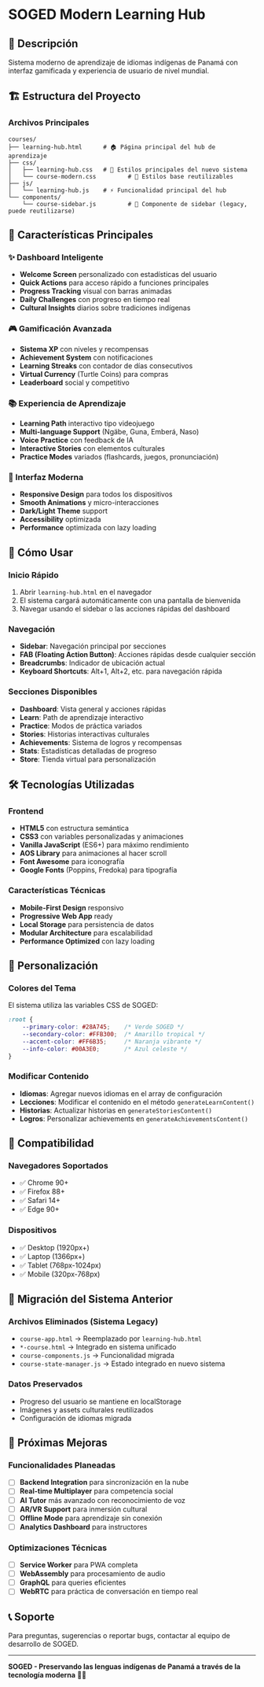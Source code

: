 # SOGED Modern Learning Hub

## 🎯 Descripción
Sistema moderno de aprendizaje de idiomas indígenas de Panamá con interfaz gamificada y experiencia de usuario de nivel mundial.

## 🏗️ Estructura del Proyecto

### Archivos Principales
```
courses/
├── learning-hub.html      # 🏠 Página principal del hub de aprendizaje
├── css/
│   ├── learning-hub.css   # 🎨 Estilos principales del nuevo sistema
│   └── course-modern.css         # 🎨 Estilos base reutilizables
├── js/
│   └── learning-hub.js    # ⚡ Funcionalidad principal del hub
└── components/
    └── course-sidebar.js         # 🧩 Componente de sidebar (legacy, puede reutilizarse)
```

## 🚀 Características Principales

### ✨ Dashboard Inteligente
- **Welcome Screen** personalizado con estadísticas del usuario
- **Quick Actions** para acceso rápido a funciones principales
- **Progress Tracking** visual con barras animadas
- **Daily Challenges** con progreso en tiempo real
- **Cultural Insights** diarios sobre tradiciones indígenas

### 🎮 Gamificación Avanzada
- **Sistema XP** con niveles y recompensas
- **Achievement System** con notificaciones
- **Learning Streaks** con contador de días consecutivos
- **Virtual Currency** (Turtle Coins) para compras
- **Leaderboard** social y competitivo

### 📚 Experiencia de Aprendizaje
- **Learning Path** interactivo tipo videojuego
- **Multi-language Support** (Ngäbe, Guna, Emberá, Naso)
- **Voice Practice** con feedback de IA
- **Interactive Stories** con elementos culturales
- **Practice Modes** variados (flashcards, juegos, pronunciación)

### 🎨 Interfaz Moderna
- **Responsive Design** para todos los dispositivos
- **Smooth Animations** y micro-interacciones
- **Dark/Light Theme** support
- **Accessibility** optimizada
- **Performance** optimizada con lazy loading

## 🎯 Cómo Usar

### Inicio Rápido
1. Abrir `learning-hub.html` en el navegador
2. El sistema cargará automáticamente con una pantalla de bienvenida
3. Navegar usando el sidebar o las acciones rápidas del dashboard

### Navegación
- **Sidebar**: Navegación principal por secciones
- **FAB (Floating Action Button)**: Acciones rápidas desde cualquier sección
- **Breadcrumbs**: Indicador de ubicación actual
- **Keyboard Shortcuts**: Alt+1, Alt+2, etc. para navegación rápida

### Secciones Disponibles
- **Dashboard**: Vista general y acciones rápidas
- **Learn**: Path de aprendizaje interactivo
- **Practice**: Modos de práctica variados
- **Stories**: Historias interactivas culturales
- **Achievements**: Sistema de logros y recompensas
- **Stats**: Estadísticas detalladas de progreso
- **Store**: Tienda virtual para personalización

## 🛠️ Tecnologías Utilizadas

### Frontend
- **HTML5** con estructura semántica
- **CSS3** con variables personalizadas y animaciones
- **Vanilla JavaScript** (ES6+) para máximo rendimiento
- **AOS Library** para animaciones al hacer scroll
- **Font Awesome** para iconografía
- **Google Fonts** (Poppins, Fredoka) para tipografía

### Características Técnicas
- **Mobile-First Design** responsivo
- **Progressive Web App** ready
- **Local Storage** para persistencia de datos
- **Modular Architecture** para escalabilidad
- **Performance Optimized** con lazy loading

## 🎨 Personalización

### Colores del Tema
El sistema utiliza las variables CSS de SOGED:
```css
:root {
    --primary-color: #28A745;    /* Verde SOGED */
    --secondary-color: #FFB300;  /* Amarillo tropical */
    --accent-color: #FF6B35;     /* Naranja vibrante */
    --info-color: #00A3E0;       /* Azul celeste */
}
```

### Modificar Contenido
- **Idiomas**: Agregar nuevos idiomas en el array de configuración
- **Lecciones**: Modificar el contenido en el método `generateLearnContent()`
- **Historias**: Actualizar historias en `generateStoriesContent()`
- **Logros**: Personalizar achievements en `generateAchievementsContent()`

## 📱 Compatibilidad

### Navegadores Soportados
- ✅ Chrome 90+
- ✅ Firefox 88+
- ✅ Safari 14+
- ✅ Edge 90+

### Dispositivos
- ✅ Desktop (1920px+)
- ✅ Laptop (1366px+)
- ✅ Tablet (768px-1024px)
- ✅ Mobile (320px-768px)

## 🔄 Migración del Sistema Anterior

### Archivos Eliminados (Sistema Legacy)
- `course-app.html` → Reemplazado por `learning-hub.html`
- `*-course.html` → Integrado en sistema unificado
- `course-components.js` → Funcionalidad migrada
- `course-state-manager.js` → Estado integrado en nuevo sistema

### Datos Preservados
- Progreso del usuario se mantiene en localStorage
- Imágenes y assets culturales reutilizados
- Configuración de idiomas migrada

## 🚀 Próximas Mejoras

### Funcionalidades Planeadas
- [ ] **Backend Integration** para sincronización en la nube
- [ ] **Real-time Multiplayer** para competencia social
- [ ] **AI Tutor** más avanzado con reconocimiento de voz
- [ ] **AR/VR Support** para inmersión cultural
- [ ] **Offline Mode** para aprendizaje sin conexión
- [ ] **Analytics Dashboard** para instructores

### Optimizaciones Técnicas
- [ ] **Service Worker** para PWA completa
- [ ] **WebAssembly** para procesamiento de audio
- [ ] **GraphQL** para queries eficientes
- [ ] **WebRTC** para práctica de conversación en tiempo real

## 📞 Soporte

Para preguntas, sugerencias o reportar bugs, contactar al equipo de desarrollo de SOGED.

---

**SOGED - Preservando las lenguas indígenas de Panamá a través de la tecnología moderna** 🐢✨
